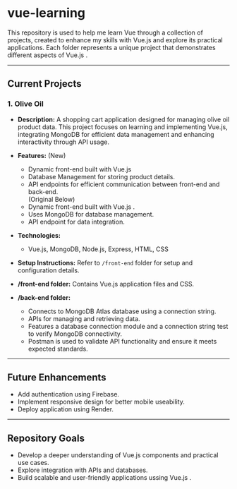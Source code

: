 # vue-learning
This repository is used to help me learn Vue through a collection of projects, created to enhance my skills with Vue.js and explore its practical applications. Each folder represents a unique project that demonstrates different aspects of Vue.js .   

---

## Current Projects

### **1. Olive Oil**

- **Description:**
   A shopping cart application designed for managing olive oil product data. This project focuses on learning and implementing 
   Vue.js, integrating MongoDB for efficient data management and enhancing interactivity through API usage.  

- **Features:**
  (New)
  - Dynamic front-end built with Vue.js
  - Database Management for storing product details.
  - API endpoints for efficient communication between front-end and back-end.  
  (Original Below)
  - Dynamic front-end built with Vue.js . 
  - Uses MongoDB for database management.
  - API endpoint for data integration.

- **Technologies:**
  - Vue.js, MongoDB, Node.js, Express, HTML, CSS 

- **Setup Instructions:**
  Refer to `/front-end` folder for setup and configuration details.

- **/front-end folder:**
  Contains Vue.js application files and CSS. 

- **/back-end folder:**
  - Connects to MongoDB Atlas database using a connection string. 
  - APIs for managing and retrieving data. 
  - Features a database connection module and a connection string test to verify MongoDB connectivity.
  - Postman is used to validate API functionality and ensure it meets expected standards. 

---

## Future Enhancements
- Add authentication using Firebase.
- Implement responsive design for better mobile useability.
- Deploy application using Render.

---

## Repository Goals
- Develop a deeper understanding of Vue.js components and practical use cases.
- Explore integration with APIs and databases.
- Build scalable and user-friendly applications ussing Vue.js . 

  
